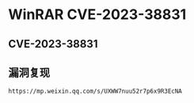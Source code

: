 # WinRAR CVE-2023-38831


## CVE-2023-38831

## 漏洞复现
```
https://mp.weixin.qq.com/s/UXWW7nuu52r7p6x9R3EcNA
```

